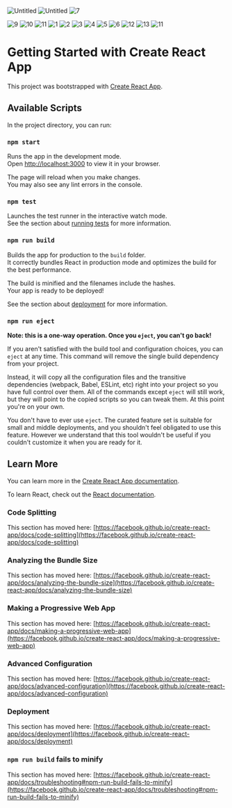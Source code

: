![Untitled](https://user-images.githubusercontent.com/43104891/157689407-dd5a3928-3099-42b6-b5e6-6b843280014d.jpg) 
![Untitled](https://user-images.githubusercontent.com/43104891/157690121-96d90cd3-a2b9-453f-8300-155395315531.png)
![7](https://user-images.githubusercontent.com/43104891/162655793-edf106cc-1473-4e15-984b-9b47daf0d348.jpg)

![9](https://user-images.githubusercontent.com/43104891/162655807-f6755ce5-d704-485e-9ea5-728a4e52247e.jpg)
![10](https://user-images.githubusercontent.com/43104891/162655811-0a142e94-f608-463e-941e-f4d094d21fb6.jpg)
![11](https://user-images.githubusercontent.com/43104891/162655814-082e71eb-19f5-40f4-8e50-f1bbcce6100e.jpg)
![1](https://user-images.githubusercontent.com/43104891/162655819-33cf10cc-073c-4086-8547-a3cf075d2b29.jpg)
![2](https://user-images.githubusercontent.com/43104891/162655821-8c2631ee-25e9-4baf-b5ff-31d5e8a183eb.jpg)
![3](https://user-images.githubusercontent.com/43104891/162655822-d355932e-19e6-4113-9b7a-48a540c412c5.jpg)
![4](https://user-images.githubusercontent.com/43104891/162655823-120cfe7a-70cb-409e-ac58-00b9b4d7b9ce.jpg)
![5](https://user-images.githubusercontent.com/43104891/162655824-f001d1ef-1293-476f-ab12-1c9b7a979faa.jpg)
![6](https://user-images.githubusercontent.com/43104891/162655826-6c44d97e-e9a6-42a5-a28b-d2b293af651b.jpg)
![12](https://user-images.githubusercontent.com/43104891/163679765-25af710e-3e70-49e8-af18-6340ac9c1814.png)
![13](https://user-images.githubusercontent.com/43104891/163679769-a007de0c-8795-4a85-8b88-ac89e6699470.png)
![11](https://user-images.githubusercontent.com/43104891/163679770-dd158d8b-d616-40b0-bee5-799a28755c07.png)








# Getting Started with Create React App

This project was bootstrapped with [Create React App](https://github.com/facebook/create-react-app).

## Available Scripts

In the project directory, you can run:

### `npm start`

Runs the app in the development mode.\
Open [http://localhost:3000](http://localhost:3000) to view it in your browser.

The page will reload when you make changes.\
You may also see any lint errors in the console.

### `npm test`

Launches the test runner in the interactive watch mode.\
See the section about [running tests](https://facebook.github.io/create-react-app/docs/running-tests) for more information.

### `npm run build`

Builds the app for production to the `build` folder.\
It correctly bundles React in production mode and optimizes the build for the best performance.

The build is minified and the filenames include the hashes.\
Your app is ready to be deployed!

See the section about [deployment](https://facebook.github.io/create-react-app/docs/deployment) for more information.

### `npm run eject`

**Note: this is a one-way operation. Once you `eject`, you can't go back!**

If you aren't satisfied with the build tool and configuration choices, you can `eject` at any time. This command will remove the single build dependency from your project.

Instead, it will copy all the configuration files and the transitive dependencies (webpack, Babel, ESLint, etc) right into your project so you have full control over them. All of the commands except `eject` will still work, but they will point to the copied scripts so you can tweak them. At this point you're on your own.

You don't have to ever use `eject`. The curated feature set is suitable for small and middle deployments, and you shouldn't feel obligated to use this feature. However we understand that this tool wouldn't be useful if you couldn't customize it when you are ready for it.

## Learn More

You can learn more in the [Create React App documentation](https://facebook.github.io/create-react-app/docs/getting-started).

To learn React, check out the [React documentation](https://reactjs.org/).

### Code Splitting

This section has moved here: [https://facebook.github.io/create-react-app/docs/code-splitting](https://facebook.github.io/create-react-app/docs/code-splitting)

### Analyzing the Bundle Size

This section has moved here: [https://facebook.github.io/create-react-app/docs/analyzing-the-bundle-size](https://facebook.github.io/create-react-app/docs/analyzing-the-bundle-size)

### Making a Progressive Web App

This section has moved here: [https://facebook.github.io/create-react-app/docs/making-a-progressive-web-app](https://facebook.github.io/create-react-app/docs/making-a-progressive-web-app)

### Advanced Configuration

This section has moved here: [https://facebook.github.io/create-react-app/docs/advanced-configuration](https://facebook.github.io/create-react-app/docs/advanced-configuration)

### Deployment

This section has moved here: [https://facebook.github.io/create-react-app/docs/deployment](https://facebook.github.io/create-react-app/docs/deployment)

### `npm run build` fails to minify

This section has moved here: [https://facebook.github.io/create-react-app/docs/troubleshooting#npm-run-build-fails-to-minify](https://facebook.github.io/create-react-app/docs/troubleshooting#npm-run-build-fails-to-minify)
